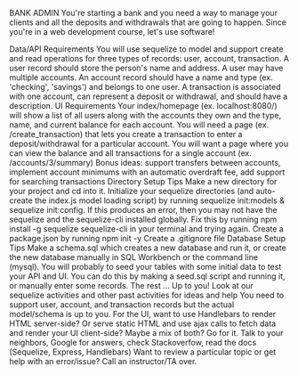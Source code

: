 BANK ADMIN
You're starting a bank and you need a way to manage your clients and all the deposits and withdrawals that are going to happen. Since you're in a web development course, let's use software!

Data/API Requirements
You will use sequelize to model and support create and read operations for three types of records: user, account, transaction.
A user record should store the person's name and address. A user may have multiple accounts.
An account record should have a name and type (ex. 'checking', 'savings') and belongs to one user.
A transaction is associated with one account, can represent a deposit or withdrawal, and should have a description.
UI Requirements
Your index/homepage (ex. localhost:8080/) will show a list of all users along with the accounts they own and the type, name, and current balance for each account.
You will need a page (ex. /create_transaction) that lets you create a transaction to enter a deposit/withdrawal for a particular account.
You will want a page where you can view the balance and all transactions for a single account (ex. /accounts/3/summary)
Bonus ideas: support transfers between accounts, implement account minimums with an automatic overdraft fee, add support for searching transactions
Directory Setup Tips
Make a new directory for your project and cd into it.
Initialize your sequelize directories (and auto-create the index.js model loading script) by running sequelize init:models & sequelize init:config. If this produces an error, then you may not have the sequelize and the sequelize-cli installed globally. Fix this by running npm install -g sequelize sequelize-cli in your terminal and trying again.
Create a package.json by running npm init -y
Create a .gitignore file
Database Setup Tips
Make a schema.sql which creates a new database and run it, or create the new database manually in SQL Workbench or the command line (mysql).
You will probably to seed your tables with some initial data to test your API and UI. You can do this by making a seed.sql script and running it, or manually enter some records.
The rest ... Up to you!
Look at our sequelize activities and other past activities for ideas and help
You need to support user, account, and transaction records but the actual model/schema is up to you.
For the UI, want to use Handlebars to render HTML server-side? Or serve static HTML and use ajax calls to fetch data and render your UI client-side? Maybe a mix of both? Go for it.
Talk to your neighbors, Google for answers, check Stackoverfow, read the docs (Sequelize, Express, Handlebars)
Want to review a particular topic or get help with an error/issue? Call an instructor/TA over.